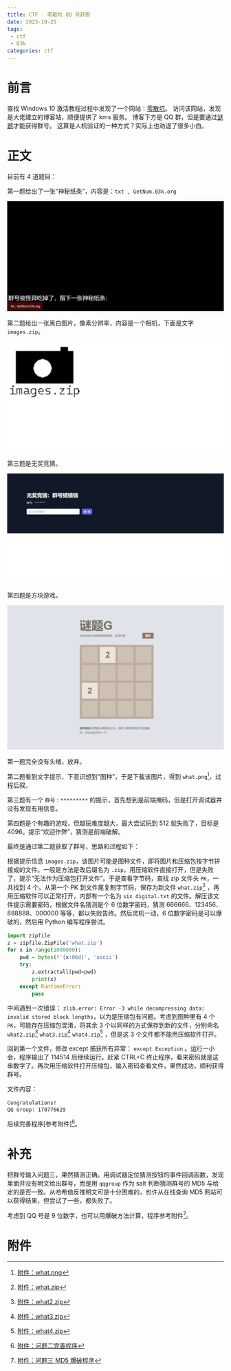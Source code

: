 ```yaml
---
title: CTF - 零散坑 QQ 号获取
date: 2023-10-25
tags:
 - ctf
 - 03k
categories: ctf
---
```


# 前言

查找 Windows 10 激活教程过程中发现了一个网站：[零散坑](https://www.03k.org)。
访问该网站，发现是大佬建立的博客站，顺便提供了 kms 服务。
博客下方是 QQ 群，但是要通过[谜题](https://blog.03k.org/q.html)才能获得群号。
这算是人机验证的一种方式？实际上也劝退了很多小白。

<!--more-->

# 正文

目前有 4 道题目：

第一题给出了一张“神秘纸条”，内容是：`txt , GetNum.03k.org`

![](q1.jpeg)

第二题给出一张黑白图片，像素分辨率，内容是一个相机，下面是文字 `images.zip`。

![](q2.jpeg)

第三题是无奖竞猜。

![](q3.jpeg)

第四题是方块游戏。

![](qg.jpeg)

第一题完全没有头绪，放弃。

第二题看到文字提示，下意识想到“图种”，于是下载该图片，得到 `what.png`[^what.png]，过程后叙。

第三题有一个 `群号：*********` 的提示，首先想到是前端掩码，但是打开调试器并没有发现有用信息。

第四题是个有趣的游戏，但越玩难度越大，最大尝试玩到 512 就失败了，目标是 4096。提示“欢迎作弊”，猜测是前端破解。

最终是通过第二题获取了群号，思路和过程如下：

根据提示信息 `images.zip`，该图片可能是图种文件，即将图片和压缩包按字节拼接成的文件。一般是方法是改后缀名为 `.zip`，用压缩软件直接打开，但是失败了，提示“无法作为压缩包打开文件”。于是查看字节码，查找 zip 文件头 `PK`，一共找到 4 个。从第一个 PK 到文件尾复制字节码，保存为新文件 `what.zip`[^what.zip] ，再用压缩软件可以正常打开，内部有一个名为 `six digital.txt` 的文件。解压该文件提示需要密码，根据文件名猜测是个 6 位数字密码，猜测 666666、123456、888888、000000 等等，都以失败告终。然后灵机一动，6 位数字密码是可以爆破的，然后用 Python 编写程序尝试。

```python
import zipfile
z = zipfile.ZipFile('what.zip')
for x in range(1000000):
	pwd = bytes(f'{x:06d}', 'ascii')
	try:
		z.extractall(pwd=pwd)
		print(x)
	except RuntimeError:
		pass
```

中间遇到一次错误： `zlib.error: Error -3 while decompressing data: invalid stored block lengths`，以为是压缩包有问题。考虑到图种里有 4 个 `PK`，可能存在压缩包混淆，将其余 3 个以同样的方式保存到新的文件，分别命名 `what2.zip`[^what2.zip] `what3.zip`[^what3.zip] `what4.zip`[^what4.zip] ，但是这 3 个文件都不能用压缩软件打开。

回到第一个文件，修改 except 捕获所有异常： `except Exception`
。运行一小会，程序输出了 114514 后继续运行。赶紧 CTRL+C 终止程序，看来密码就是这串数字了。再次用压缩软件打开压缩包，输入密码查看文件，果然成功，顺利获得群号。

文件内容：

```text
Congratulations!
QQ Group: 170776629
```

后续完善程序[参考附件][^q2.py]。

# 补充

把群号输入问题三，果然猜测正确。用调试器定位猜测按钮的事件回调函数，发现里面并没有明文给出群号，而是用 `qqgroup` 作为 salt 判断猜测群号的 MD5 与给定的是否一致。从哈希值反推明文可是十分困难的，也许从在线查询 MD5 网站可以获得结果，但尝试了一些，都失败了。

考虑到 QQ 号是 9 位数字，也可以用爆破方法计算，程序参考附件[^q3.py]。

# 附件

[^q2.py]: [附件：问题二完善程序](q2.py)
[^q3.py]: [附件：问题三 MD5 爆破程序](q3.py)
[^what.png]: [附件：what.png](what.png)
[^what.zip]: [附件：what.zip](what.zip)
[^what2.zip]: [附件：what2.zip](what2.zip)
[^what3.zip]: [附件：what3.zip](what3.zip)
[^what4.zip]: [附件：what4.zip](what4.zip)
